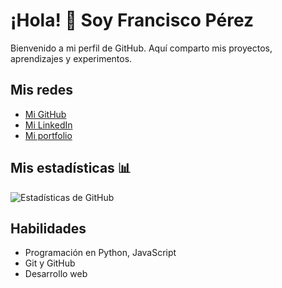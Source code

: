 # ¡Hola! 👋 Soy Francisco Pérez

Bienvenido a mi perfil de GitHub. Aquí comparto mis proyectos, aprendizajes y experimentos.

## Mis redes
- [Mi GitHub](https://github.com/FranciscoPerez3)
- [Mi LinkedIn](https://www.linkedin.com/in/miperfil/)
- [Mi portfolio](https://portfolio.com)

## Mis estadísticas 📊
![Estadísticas de GitHub](https://github-readme-stats.vercel.app/api?username=franciscoperez3&show_icons=true&theme=radical)

## Habilidades
- Programación en Python, JavaScript
- Git y GitHub
- Desarrollo web
